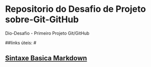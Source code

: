 # Repositorio do Desafio de Projeto sobre-Git-GitHub
Dio-Desafio - Primeiro Projeto Git/GitHub



##links úteis:
#<h2>[Sintaxe Basica Markdown](https://www.markdownguide.org/basic-syntax/)</h2>
